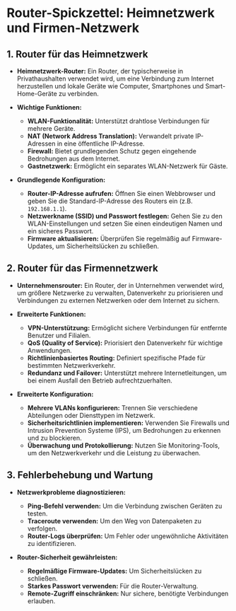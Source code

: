 # Router-Spickzettel: Heimnetzwerk und Firmen-Netzwerk



## 1. Router für das Heimnetzwerk

- **Heimnetzwerk-Router:**
  Ein Router, der typischerweise in Privathaushalten verwendet wird, um eine Verbindung zum Internet herzustellen und lokale Geräte wie Computer, Smartphones und Smart-Home-Geräte zu verbinden.

- **Wichtige Funktionen:**
  - **WLAN-Funktionalität:** Unterstützt drahtlose Verbindungen für mehrere Geräte.
  - **NAT (Network Address Translation):** Verwandelt private IP-Adressen in eine öffentliche IP-Adresse.
  - **Firewall:** Bietet grundlegenden Schutz gegen eingehende Bedrohungen aus dem Internet.
  - **Gastnetzwerk:** Ermöglicht ein separates WLAN-Netzwerk für Gäste.

- **Grundlegende Konfiguration:**
  - **Router-IP-Adresse aufrufen:** Öffnen Sie einen Webbrowser und geben Sie die Standard-IP-Adresse des Routers ein (z.B. `192.168.1.1`).
  - **Netzwerkname (SSID) und Passwort festlegen:** Gehen Sie zu den WLAN-Einstellungen und setzen Sie einen eindeutigen Namen und ein sicheres Passwort.
  - **Firmware aktualisieren:** Überprüfen Sie regelmäßig auf Firmware-Updates, um Sicherheitslücken zu schließen.

## 2. Router für das Firmennetzwerk

- **Unternehmensrouter:**
  Ein Router, der in Unternehmen verwendet wird, um größere Netzwerke zu verwalten, Datenverkehr zu priorisieren und Verbindungen zu externen Netzwerken oder dem Internet zu sichern.

- **Erweiterte Funktionen:**
  - **VPN-Unterstützung:** Ermöglicht sichere Verbindungen für entfernte Benutzer und Filialen.
  - **QoS (Quality of Service):** Priorisiert den Datenverkehr für wichtige Anwendungen.
  - **Richtlinienbasiertes Routing:** Definiert spezifische Pfade für bestimmten Netzwerkverkehr.
  - **Redundanz und Failover:** Unterstützt mehrere Internetleitungen, um bei einem Ausfall den Betrieb aufrechtzuerhalten.

- **Erweiterte Konfiguration:**
  - **Mehrere VLANs konfigurieren:** Trennen Sie verschiedene Abteilungen oder Diensttypen im Netzwerk.
  - **Sicherheitsrichtlinien implementieren:** Verwenden Sie Firewalls und Intrusion Prevention Systeme (IPS), um Bedrohungen zu erkennen und zu blockieren.
  - **Überwachung und Protokollierung:** Nutzen Sie Monitoring-Tools, um den Netzwerkverkehr und die Leistung zu überwachen.

## 3. Fehlerbehebung und Wartung

- **Netzwerkprobleme diagnostizieren:**
  - **Ping-Befehl verwenden:** Um die Verbindung zwischen Geräten zu testen.
  - **Traceroute verwenden:** Um den Weg von Datenpaketen zu verfolgen.
  - **Router-Logs überprüfen:** Um Fehler oder ungewöhnliche Aktivitäten zu identifizieren.

- **Router-Sicherheit gewährleisten:**
  - **Regelmäßige Firmware-Updates:** Um Sicherheitslücken zu schließen.
  - **Starkes Passwort verwenden:** Für die Router-Verwaltung.
  - **Remote-Zugriff einschränken:** Nur sichere, benötigte Verbindungen erlauben.
